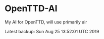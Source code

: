 # OpenTTD-AI
My AI for OpenTTD, will use primarily air

Latest backup: Sun Aug 25 13:52:01 UTC 2019
